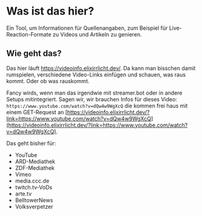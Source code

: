 # Was ist das hier?

Ein Tool, um Informationen für Quellenangaben, zum Beispiel für Live-Reaction-Formate zu Videos und Artikeln zu
genieren.

## Wie geht das?

Das hier läuft https://videoinfo.elixirrlicht.dev/. Da kann man bisschen damit rumspielen, verschiedene Video-Links
einfügen und schauen, was raus kommt. Oder ob was rauskommt.

Fancy wirds, wenn man das irgendwie mit streamer.bot oder in andere Setups mitintegriert. Sagen wir, wir brauchen Infos
für dieses Video: `https://www.youtube.com/watch?v=dQw4w9WgXcQ` die kommen frei haus mit einem GET-Request
an [https://videoinfo.elixirrlicht.dev/?link=https://www.youtube.com/watch?v=dQw4w9WgXcQ](https://videoinfo.elixirrlicht.dev/?link=https://www.youtube.com/watch?v=dQw4w9WgXcQ).

Das geht bisher für:

- YouTube
- ARD-Mediathek
- ZDF-Mediathek
- Vimeo
- media.ccc.de
- twitch.tv-VoDs
- arte.tv
- BelltowerNews
- Volksverpetzer


